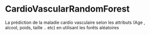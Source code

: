 # CardioVascularRandomForest
La prédiction de la maladie cardio vasculaire selon les attributs (Age , alcool, poids, taille .. etc) en utilisant les forêts aléatoires 
